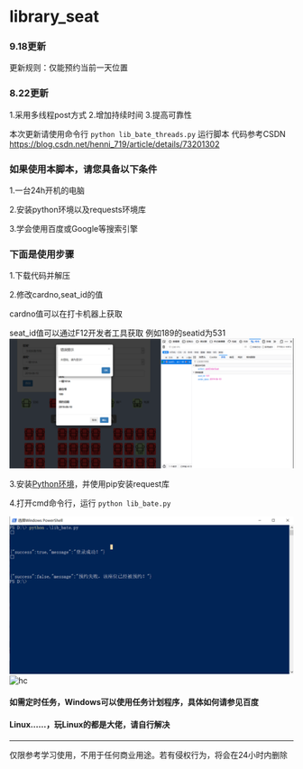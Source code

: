 # library_seat

### 9.18更新

更新规则：仅能预约当前一天位置

### 8.22更新

1.采用多线程post方式
2.增加持续时间
3.提高可靠性

本次更新请使用命令行 `python lib_bate_threads.py` 运行脚本
代码参考CSDN https://blog.csdn.net/henni_719/article/details/73201302
	
### 如果使用本脚本，请您具备以下条件

1.一台24h开机的电脑

2.安装python环境以及requests环境库

3.学会使用百度或Google等搜索引擎

### 下面是使用步骤

1.下载代码并解压

2.修改cardno,seat_id的值

 cardno值可以在打卡机器上获取

 seat_id值可以通过F12开发者工具获取 例如189的seatid为531
 ![seat](/pic/seat_id.png)

3.安装<a href="https://jingyan.baidu.com/article/ce09321b94a1272bfe858f5a.html" target="_blank">Python环境</a>，并使用pip安装request库

4.打开cmd命令行，运行 `python lib_bate.py`

![cmd](/pic/cmd.png)
![hc](http://107.150.11.135:8181/?/images/2020/08/14/mVE1bdnc5Y/%7BBAD5C565-33BF-4554-8A74-0C9889DD8CA2%7D.png)
#### 如需定时任务，Windows可以使用任务计划程序，具体如何请参见百度
#### Linux……，玩Linux的都是大佬，请自行解决

-----------
仅限参考学习使用，不用于任何商业用途。若有侵权行为，将会在24小时内删除
